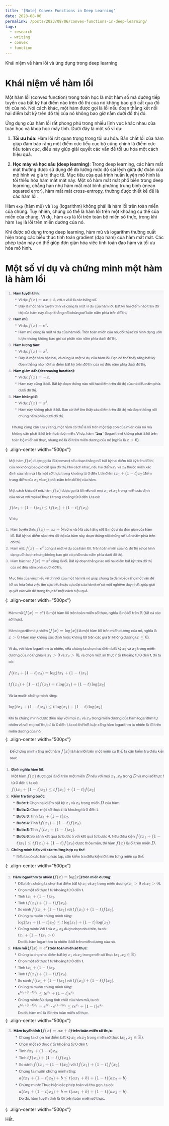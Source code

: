 ```yaml
---
title: '[Note] Convex Functions in Deep Learning'
date: 2023-08-06
permalink: /posts/2023/08/06/convex-functions-in-deep-learning/
tags:
  - research
  - writing
  - convex
  - function
--- 
```


Khái niệm về hàm lồi và ứng dụng trong deep learning

Khái niệm về hàm lồi
======

Một hàm lồi (convex function) trong toán học là một hàm số mà đường tiếp tuyến của bất kỳ hai điểm nào trên đồ thị của nó không bao giờ cắt qua đồ thị của nó. Nói cách khác, một hàm được gọi là lồi nếu đoạn thẳng kết nối hai điểm bất kỳ trên đồ thị của nó không bao giờ nằm dưới đồ thị đó.

Ứng dụng của hàm lồi rất phong phú trong nhiều lĩnh vực khác nhau của toán học và khoa học máy tính. Dưới đây là một số ví dụ:

1. **Tối ưu hóa**: Hàm lồi rất quan trọng trong tối ưu hóa. Bản chất lồi của hàm giúp đảm bảo rằng một điểm cực tiểu cục bộ cũng chính là điểm cực tiểu toàn cục, điều này giúp giải quyết các vấn đề tối ưu hóa một cách hiệu quả.

2. **Học máy và học sâu (deep learning)**: Trong deep learning, các hàm mất mát thường được sử dụng để đo lường mức độ sai lệch giữa dự đoán của mô hình và giá trị thực tế. Mục tiêu của quá trình huấn luyện mô hình là tối thiểu hóa hàm mất mát này. Một số hàm mất mát phổ biến trong deep learning, chẳng hạn như hàm mất mát bình phương trung bình (mean squared error), hàm mất mát cross-entropy, thường được thiết kế để là các hàm lồi.

Hàm `exp` (hàm mũ) và `log` (logarithm) không phải là hàm lồi trên toàn miền của chúng. Tuy nhiên, chúng có thể là hàm lồi trên một khoảng cụ thể của miền của chúng. Ví dụ, hàm `exp` là lồi trên toàn bộ miền số thực, trong khi hàm `log` là lồi trên miền dương của nó.

Khi được sử dụng trong deep learning, hàm mũ và logarithm thường xuất hiện trong các biểu thức tính toán gradient (đạo hàm) của hàm mất mát. Các phép toán này có thể giúp đơn giản hóa việc tính toán đạo hàm và tối ưu hóa mô hình.


Một số ví dụ và chứng minh một hàm là hàm lồi
======

![img](/images/convex_function/1.JPG){: .align-center width="500px"}


![img](/images/convex_function/2.JPG){: .align-center width="500px"}


![img](/images/convex_function/3.JPG){: .align-center width="500px"}


![img](/images/convex_function/4.JPG){: .align-center width="500px"}


![img](/images/convex_function/5.JPG){: .align-center width="500px"}


![img](/images/convex_function/6.JPG){: .align-center width="500px"}


Hết.
